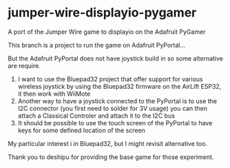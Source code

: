 # jumper-wire-displayio-pygamer
A port of the Jumper Wire game to displayio on the Adafruit PyGamer

This branch is a project to run the game on Adafruit PyPortal...

But the Adafruit PyPortal does not have joystick build in so some alternative are require.
1) I want to use the Bluepad32 project that offer support for various wireless joystick by using the Bluepad32 firmware on the AirLift ESP32, it then work with WiiMote
2) Another way to have a joystick connected to the PyPortal is to use the I2C connector (you first need to solder for 3V usage) you can then attach a Classical Controler and attach it to the I2C bus
3) It should be possible to use the touch screen of the PyPortal to have keys for some defined location of the screen

My particular interest i in Bluepad32, but I might revisit alternative too.

Thank you to deshipu for providing the base game for those experiment.
